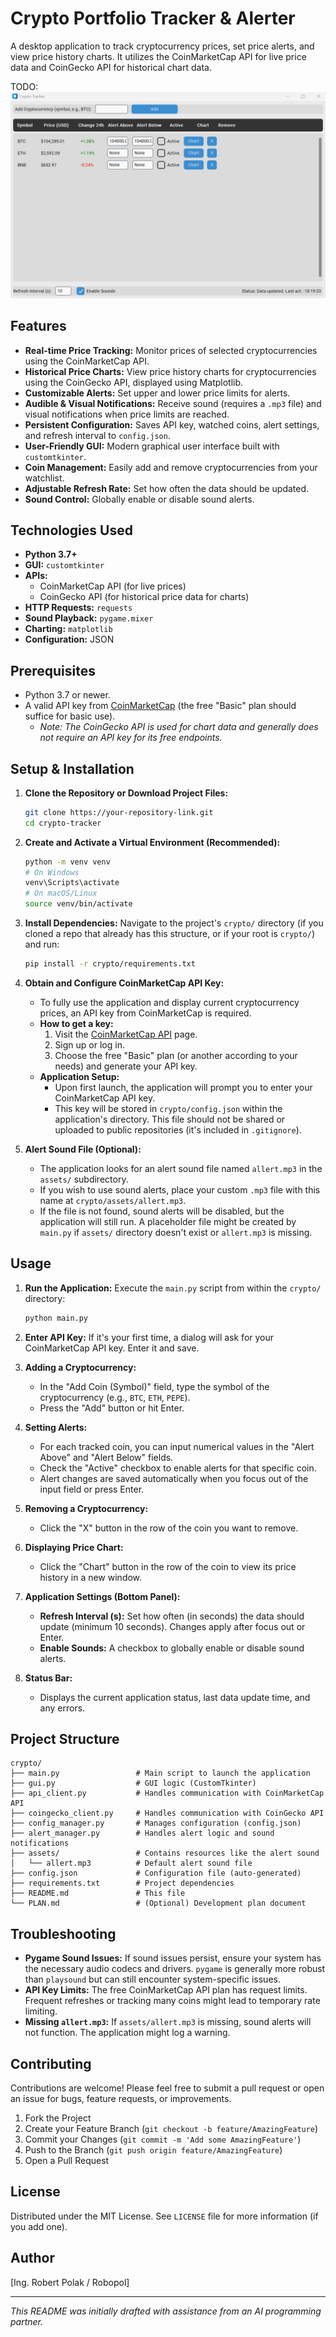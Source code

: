 # Crypto Portfolio Tracker & Alerter

A desktop application to track cryptocurrency prices, set price alerts, and view price history charts. It utilizes the CoinMarketCap API for live price data and CoinGecko API for historical chart data.


TODO:     
![Application Screenshot](screenshot.png) 


## Features

*   **Real-time Price Tracking:** Monitor prices of selected cryptocurrencies using the CoinMarketCap API.
*   **Historical Price Charts:** View price history charts for cryptocurrencies using the CoinGecko API, displayed using Matplotlib.
*   **Customizable Alerts:** Set upper and lower price limits for alerts.
*   **Audible & Visual Notifications:** Receive sound (requires a `.mp3` file) and visual notifications when price limits are reached.
*   **Persistent Configuration:** Saves API key, watched coins, alert settings, and refresh interval to `config.json`.
*   **User-Friendly GUI:** Modern graphical user interface built with `customtkinter`.
*   **Coin Management:** Easily add and remove cryptocurrencies from your watchlist.
*   **Adjustable Refresh Rate:** Set how often the data should be updated.
*   **Sound Control:** Globally enable or disable sound alerts.

## Technologies Used

*   **Python 3.7+**
*   **GUI:** `customtkinter`
*   **APIs:**
    *   CoinMarketCap API (for live prices)
    *   CoinGecko API (for historical price data for charts)
*   **HTTP Requests:** `requests`
*   **Sound Playback:** `pygame.mixer`
*   **Charting:** `matplotlib`
*   **Configuration:** JSON

## Prerequisites

*   Python 3.7 or newer.
*   A valid API key from [CoinMarketCap](https://pro.coinmarketcap.com/signup) (the free "Basic" plan should suffice for basic use).
    *   *Note: The CoinGecko API is used for chart data and generally does not require an API key for its free endpoints.*

## Setup & Installation

1.  **Clone the Repository or Download Project Files:**
    ```bash
    git clone https://your-repository-link.git
    cd crypto-tracker 
    ```

2.  **Create and Activate a Virtual Environment (Recommended):**
    ```bash
    python -m venv venv
    # On Windows
    venv\Scripts\activate
    # On macOS/Linux
    source venv/bin/activate
    ```

3.  **Install Dependencies:**
    Navigate to the project's `crypto/` directory (if you cloned a repo that already has this structure, or if your root is `crypto/`) and run:
    ```bash
    pip install -r crypto/requirements.txt
    ```

4.  **Obtain and Configure CoinMarketCap API Key:**
    *   To fully use the application and display current cryptocurrency prices, an API key from CoinMarketCap is required.
    *   **How to get a key:**
        1.  Visit the [CoinMarketCap API](https://coinmarketcap.com/api/) page.
        2.  Sign up or log in.
        3.  Choose the free "Basic" plan (or another according to your needs) and generate your API key.
    *   **Application Setup:**
        *   Upon first launch, the application will prompt you to enter your CoinMarketCap API key.
        *   This key will be stored in `crypto/config.json` within the application's directory. This file should not be shared or uploaded to public repositories (it's included in `.gitignore`).

5.  **Alert Sound File (Optional):**
    *   The application looks for an alert sound file named `allert.mp3` in the `assets/` subdirectory.
    *   If you wish to use sound alerts, place your custom `.mp3` file with this name at `crypto/assets/allert.mp3`.
    *   If the file is not found, sound alerts will be disabled, but the application will still run. A placeholder file might be created by `main.py` if `assets/` directory doesn't exist or `allert.mp3` is missing.

## Usage

1.  **Run the Application:**
    Execute the `main.py` script from within the `crypto/` directory:
    ```bash
    python main.py
    ```

2.  **Enter API Key:** If it's your first time, a dialog will ask for your CoinMarketCap API key. Enter it and save.

3.  **Adding a Cryptocurrency:**
    *   In the "Add Coin (Symbol)" field, type the symbol of the cryptocurrency (e.g., `BTC`, `ETH`, `PEPE`).
    *   Press the "Add" button or hit Enter.

4.  **Setting Alerts:**
    *   For each tracked coin, you can input numerical values in the "Alert Above" and "Alert Below" fields.
    *   Check the "Active" checkbox to enable alerts for that specific coin.
    *   Alert changes are saved automatically when you focus out of the input field or press Enter.

5.  **Removing a Cryptocurrency:**
    *   Click the "X" button in the row of the coin you want to remove.

6.  **Displaying Price Chart:**
    *   Click the "Chart" button in the row of the coin to view its price history in a new window.

7.  **Application Settings (Bottom Panel):**
    *   **Refresh Interval (s):** Set how often (in seconds) the data should update (minimum 10 seconds). Changes apply after focus out or Enter.
    *   **Enable Sounds:** A checkbox to globally enable or disable sound alerts.

8.  **Status Bar:**
    *   Displays the current application status, last data update time, and any errors.

## Project Structure

```
crypto/
├── main.py                 # Main script to launch the application
├── gui.py                  # GUI logic (CustomTkinter)
├── api_client.py           # Handles communication with CoinMarketCap API
├── coingecko_client.py     # Handles communication with CoinGecko API
├── config_manager.py       # Manages configuration (config.json)
├── alert_manager.py        # Handles alert logic and sound notifications
├── assets/                 # Contains resources like the alert sound
│   └── allert.mp3          # Default alert sound file
├── config.json             # Configuration file (auto-generated)
├── requirements.txt        # Project dependencies
├── README.md               # This file
└── PLAN.md                 # (Optional) Development plan document
```

## Troubleshooting

*   **Pygame Sound Issues:** If sound issues persist, ensure your system has the necessary audio codecs and drivers. `pygame` is generally more robust than `playsound` but can still encounter system-specific issues.
*   **API Key Limits:** The free CoinMarketCap API plan has request limits. Frequent refreshes or tracking many coins might lead to temporary rate limiting.
*   **Missing `allert.mp3`:** If `assets/allert.mp3` is missing, sound alerts will not function. The application might log a warning.

## Contributing

Contributions are welcome! Please feel free to submit a pull request or open an issue for bugs, feature requests, or improvements.

1.  Fork the Project
2.  Create your Feature Branch (`git checkout -b feature/AmazingFeature`)
3.  Commit your Changes (`git commit -m 'Add some AmazingFeature'`)
4.  Push to the Branch (`git push origin feature/AmazingFeature`)
5.  Open a Pull Request

## License

Distributed under the MIT License. See `LICENSE` file for more information (if you add one).

## Author

[Ing. Robert Polak / Robopol] 

---

*This README was initially drafted with assistance from an AI programming partner.* 